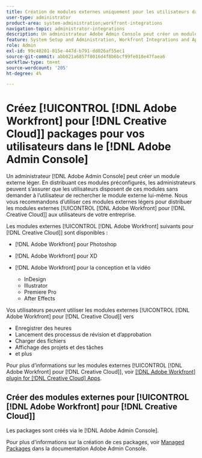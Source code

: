 ```yaml
---
title: Création de modules externes uniquement pour les utilisateurs dans Adobe Admin Console
user-type: administrator
product-area: system-administration;workfront-integrations
navigation-topic: administrator-integrations
description: Un administrateur Adobe Admin Console peut créer un module externe léger. En distribuant ces modules préconfigurés, les administrateurs peuvent s’assurer que les utilisateurs disposent de ces modules sans demander à l’utilisateur de rechercher le module externe lui-même. Nous vous recommandons d’utiliser ces modules externes légers pour distribuer les modules externes Adobe Workfront for Creative Cloud aux utilisateurs de votre entreprise.
feature: System Setup and Administration, Workfront Integrations and Apps
role: Admin
exl-id: 99c40201-815e-447d-b791-dd026af55ec1
source-git-commit: abb021a6857f8016d4f8b6bcf99fe818e47faea6
workflow-type: tm+mt
source-wordcount: '205'
ht-degree: 4%

---
```


# Créez [!UICONTROL [!DNL Adobe Workfront] pour [!DNL Creative Cloud]] packages pour vos utilisateurs dans le [!DNL Adobe Admin Console]

Un administrateur [!DNL Adobe Admin Console] peut créer un module externe léger. En distribuant ces modules préconfigurés, les administrateurs peuvent s’assurer que les utilisateurs disposent de ces modules sans demander à l’utilisateur de rechercher le module externe lui-même. Nous vous recommandons d’utiliser ces modules externes légers pour distribuer les modules externes [!UICONTROL [!DNL Adobe Workfront] pour [!DNL Creative Cloud]] aux utilisateurs de votre entreprise.

Les modules externes [!UICONTROL [!DNL Adobe Workfront] suivants pour [!DNL Creative Cloud]] sont disponibles :

* [!DNL Adobe Workfront] pour Photoshop
* [!DNL Adobe Workfront] pour XD
* [!DNL Adobe Workfront] pour la conception et la vidéo

   * InDesign
   * Illustrator
   * Premiere Pro
   * After Effects

Vos utilisateurs peuvent utiliser les modules externes [!UICONTROL [!DNL Adobe Workfront] pour [!DNL Creative Cloud]] vers

* Enregistrer des heures
* Lancement des processus de révision et d’approbation
* Charger des fichiers
* Affichage des projets et des tâches
* et plus

Pour plus d’informations sur les modules externes [!UICONTROL [!DNL Adobe Workfront] pour [!DNL Creative Cloud]], voir [[!DNL Adobe Workfront] plugin for [!DNL Creative Cloud] Apps](/help/quicksilver/workfront-integrations-and-apps/adobe-workfront-for-creative-cloud/wf-adobe-cc.md).

## Créer des modules externes pour [!UICONTROL [!DNL Adobe Workfront] pour [!DNL Creative Cloud]]

Les packages sont créés via le [!DNL Adobe Admin Console].

Pour plus d’informations sur la création de ces packages, voir [Managed Packages](https://helpx.adobe.com/enterprise/using/create-nul-packages.html#managed-packages) dans la documentation Adobe Admin Console.
